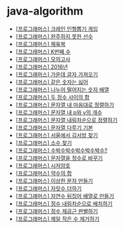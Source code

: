 # java-algorithm

- [\[프로그래머스\] 크레인 인형뽑기 게임](https://github.com/ksy90101/java-algorithm/tree/master/src/main/java/com/algorithm/cranePuppeteerGame)
- [\[프로그래머스\] 완주하지 못한 선수](https://github.com/ksy90101/java-algorithm/tree/master/src/main/java/com/algorithm/finishedplayer)
- [\[프로그래머스\] 체육복](https://github.com/ksy90101/java-algorithm/tree/master/src/main/java/com/algorithm/gymsuit)
- [\[프로그래머스\] K번째 수](https://github.com/ksy90101/java-algorithm/tree/master/src/main/java/com/algorithm/kthnumber)
- [\[프로그래머스\] 모의고사](https://github.com/ksy90101/java-algorithm/tree/master/src/main/java/com/algorithm/mockexam)
- [\[프로그래머스\] 2016년](https://github.com/ksy90101/java-algorithm/tree/master/src/main/java/com/algorithm/twothousandsixteenyear)
- [\[프로그래머스\] 가운데 글자 가져오기](https://github.com/ksy90101/java-algorithm/tree/master/src/main/java/com/algorithm/getmiddlecharacter)
- [\[프로그래머스\] 같은 숫자는 싫어](https://github.com/ksy90101/java-algorithm/tree/master/src/main/java/com/algorithm/nosamenumber)
- [\[프로그래머스\] 나누어 떨어지는 숫자 배열](https://github.com/ksy90101/java-algorithm/tree/master/src/main/java/com/algorithm/dividingnumbersarray)
- [\[프로그래머스\] 두 정수 사이의 합](https://github.com/ksy90101/java-algorithm/tree/master/src/main/java/com/algorithm/twonumberbetweensum)
- [\[프로그래머스\] 문자열 내 마음대로 정렬하기](https://github.com/ksy90101/java-algorithm/tree/master/src/main/java/com/algorithm/mysortingstring)
- [\[프로그래머스\] 문자열 내 p와 y의 개수](https://github.com/ksy90101/java-algorithm/tree/master/src/main/java/com/algorithm/p_and_y_number)
- [\[프로그래머스\] 문자열 내림차순으로 정렬하기](https://github.com/ksy90101/java-algorithm/tree/master/src/main/java/com/algorithm/string_sort_decs)
- [\[프로그래머스\] 문자열 다루기 기본](https://github.com/ksy90101/java-algorithm/tree/master/src/main/java/com/algorithm/basic_string)
- [\[프로그래머스\] 서울에서 김서방 찾기](https://github.com/ksy90101/java-algorithm/tree/master/src/main/java/com/algorithm/find_kim_seoul)
- [\[프로그래머스\] 소수 찾기](https://github.com/ksy90101/java-algorithm/tree/master/src/main/java/com/algorithm/find_prime)
- [\[프로그래머스\] 수박수박수박수박수박수?](https://github.com/ksy90101/java-algorithm/tree/master/src/main/java/com/algorithm/suback_suback)
- [\[프로그래머스\] 문자열을 정수로 바꾸기](https://github.com/ksy90101/java-algorithm/tree/master/src/main/java/com/algorithm/convert_string_to_integer)
- [\[프로그래머스\] 시저암호](https://github.com/ksy90101/java-algorithm/tree/master/src/main/java/com/algorithm/caesar_cipher)
- [\[프로그래머스\] 약수의 합](https://github.com/ksy90101/java-algorithm/tree/master/src/main/java/com/algorithm/sum_factor)
- [\[프로그래머스\] 이상한 문자 만들기](https://github.com/ksy90101/java-algorithm/tree/master/src/main/java/com/algorithm/make_strange_string)
- [\[프로그래머스\] 자릿수 더하기](https://github.com/ksy90101/java-algorithm/tree/master/src/main/java/com/algorithm/sum_digit)
- [\[프로그래머스\] 자연수 뒤집어 배열로 만들기](https://github.com/ksy90101/java-algorithm/tree/master/src/main/java/com/algorithm/number_reverse_array)
- [\[프로그래머스\] 정수 내림차순으로 배치하기](https://github.com/ksy90101/java-algorithm/tree/master/src/main/java/com/algorithm/order_number_desc)
- [\[프로그래머스\] 정수 제곱근 판별하기](https://github.com/ksy90101/java-algorithm/tree/master/src/main/java/com/algorithm/number_square_root)
- [\[프로그래머스\] 제일 작은 수 제거하기](https://github.com/ksy90101/java-algorithm/tree/master/src/main/java/com/algorithm/remove_smallest_number)

